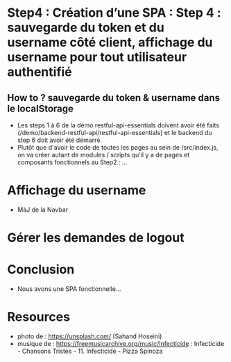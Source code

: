 # Step4 : Création d’une SPA : Step 4 : sauvegarde du token et du username côté client, affichage du username pour tout utilisateur authentifié
## How to ? sauvegarde du token & username dans le localStorage
- Les steps 1 à 6 de la démo restful-api-essentials doivent avoir été faits (/demo/backend-restful-api/restful-api-essentials) et le backend du step 6 doit avoir été démarré.
- Plutôt que d'avoir le code de toutes les pages au sein de /src/index.js, on va créer autant de modules / scripts qu'il y a de pages et composants fonctionnels au Step2 : ...

# Affichage du username
- MàJ de la Navbar

# Gérer les demandes de logout

# Conclusion
- Nous avons une SPA fonctionnelle...

# Resources
- photo de : https://unsplash.com/ (Sahand Hoseini)
- musique de : https://freemusicarchive.org/music/Infecticide : Infecticide - Chansons Tristes - 11. Infecticide - Pizza Spinoza